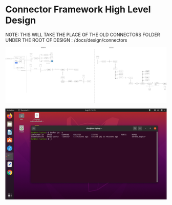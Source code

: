 # Connector Framework High Level Design

NOTE: THIS WILL TAKE THE PLACE OF THE OLD CONNECTORS FOLDER UNDER THE ROOT OF DESIGN : /docs/design/connectors

![Connectors High Level](./images/connector_overall_function.jpg "Connectors High Level")


![alt text](./../../../images/test-docker-success.png "docker success")

